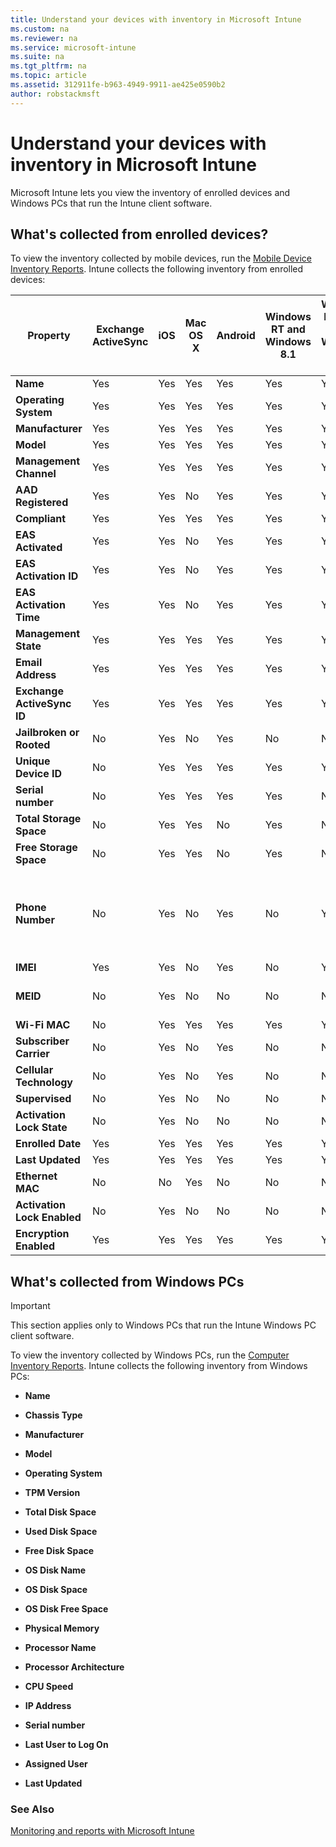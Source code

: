 ```yaml
---
title: Understand your devices with inventory in Microsoft Intune
ms.custom: na
ms.reviewer: na
ms.service: microsoft-intune
ms.suite: na
ms.tgt_pltfrm: na
ms.topic: article
ms.assetid: 312911fe-b963-4949-9911-ae425e0590b2
author: robstackmsft
---
```

# Understand your devices with inventory in Microsoft Intune
Microsoft Intune lets you view the inventory of enrolled devices and Windows PCs that run the Intune client software.

## What's collected from enrolled devices?
To view the inventory collected by mobile devices, run the [Mobile Device Inventory Reports](understand-microsoft-intune-operations-by-using-reports.md). Intune collects the following inventory from enrolled devices:

|Property|Exchange ActiveSync|iOS|Mac OS X|Android|Windows RT and Windows 8.1|Windows Phone 8 and Windows Phone 8.1|Windows 10|Details|
|------------|-----------------------|-------|------------|-----------|------------------------------|-----------------------------------------|--------------|---------|
|**Name**|Yes|Yes|Yes|Yes|Yes|Yes|Yes|-|
|**Operating System**|Yes|Yes|Yes|Yes|Yes|Yes|Yes|-|
|**Manufacturer**|Yes|Yes|Yes|Yes|Yes|Yes|Yes|-|
|**Model**|Yes|Yes|Yes|Yes|Yes|Yes|Yes|-|
|**Management Channel**|Yes|Yes|Yes|Yes|Yes|Yes|Yes|-|
|**AAD Registered**|Yes|Yes|No|Yes|Yes|Yes|Yes||-|
|**Compliant**|Yes|Yes|Yes|Yes|Yes|Yes|Yes|-|
|**EAS Activated**|Yes|Yes|No|Yes|Yes|Yes|Yes|-|
|**EAS Activation ID**|Yes|Yes|No|Yes|Yes|Yes|Yes|-|
|**EAS Activation Time**|Yes|Yes|No|Yes|Yes|Yes|Yes|-|
|**Management State**|Yes|Yes|Yes|Yes|Yes|Yes|Yes|-|
|**Email Address**|Yes|Yes|Yes|Yes|Yes|Yes|Yes|-|
|**Exchange ActiveSync ID**|Yes|Yes|Yes|Yes|Yes|Yes|Yes|-|
|**Jailbroken or Rooted**|No|Yes|No|Yes|No|No|No|-|
|**Unique Device ID**|No|Yes|Yes|Yes|Yes|Yes|Yes|-|
|**Serial number**|No|Yes|Yes|Yes|Yes|No|Yes|-|
|**Total Storage Space**|No|Yes|Yes|No|Yes|No|Yes|-|
|**Free Storage Space**|No|Yes|Yes|No|Yes|No|Yes|-|
|**Phone Number**|No|Yes|No|Yes|No|Yes|No|Phone number is masked with &#42; except for the last 4 digits.|
|**IMEI**|Yes|Yes|No|Yes|No|Yes|No|-|
|**MEID**|No|Yes|No|No|No|No|No|Mobile Equipment Identifier|
|**Wi-Fi MAC**|No|Yes|Yes|Yes|Yes|Yes|Yes|-|
|**Subscriber Carrier**|No|Yes|No|Yes|No|No|No|-|
|**Cellular Technology**|No|Yes|No|Yes|No|No|No|-|
|**Supervised**|No|Yes|No|No|No|No|No|-|
|**Activation Lock State**|No|Yes|No|No|No|No|No|-|
|**Enrolled Date**|Yes|Yes|Yes|Yes|Yes|Yes|Yes|-|
|**Last Updated**|Yes|Yes|Yes|Yes|Yes|Yes|Yes|-|
|**Ethernet MAC**|No|No|Yes|No|No|No|No|-|
|**Activation Lock Enabled**|No|Yes|No|No|No|No|No|-|
|**Encryption Enabled**|Yes|Yes|Yes|Yes|Yes|Yes|Yes|-|

## What's collected from Windows PCs
> [!IMPORTANT]
> This section applies only to Windows PCs that run the Intune Windows PC client software.

To view the inventory collected by Windows PCs, run the [Computer Inventory Reports](understand-microsoft-intune-operations-by-using-reports.md). Intune collects the following inventory from Windows PCs:

-   **Name**

-   **Chassis Type**

-   **Manufacturer**

-   **Model**

-   **Operating System**

-   **TPM Version**

-   **Total Disk Space**

-   **Used Disk Space**

-   **Free Disk Space**

-   **OS Disk Name**

-   **OS Disk Space**

-   **OS Disk Free Space**

-   **Physical Memory**

-   **Processor Name**

-   **Processor Architecture**

-   **CPU Speed**

-   **IP Address**

-   **Serial number**

-   **Last User to Log On**

-   **Assigned User**

-   **Last Updated**

### See Also
[Monitoring and reports with Microsoft Intune](monitoring-and-reports-with-microsoft-intune.md)

